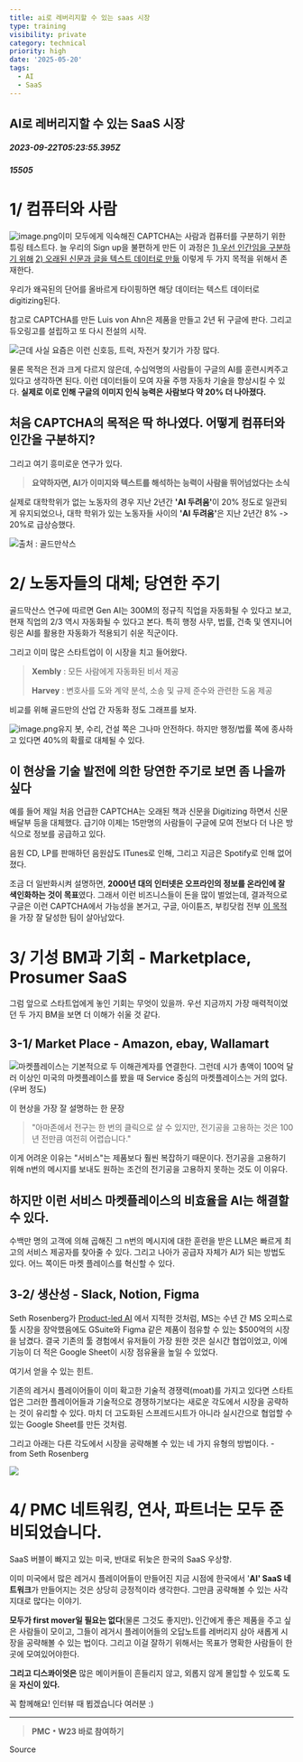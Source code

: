 ```yaml
---
title: ai로 레버리지할 수 있는 saas 시장
type: training
visibility: private
category: technical
priority: high
date: '2025-05-20'
tags:
  - AI
  - SaaS
---
```

## AI로 레버리지할 수 있는 SaaS 시장
##### 2023-09-22T05:23:55.395Z
##### 15505

<h1>1/ 컴퓨터와 사람</h1><p><img src="https://media.disquiet.io/images/makerlog/5ccbbbab2764a07a1c61486d01f8215cc1e61287754cfbbeb53c5374281d0a2c" alt="image.png" title="image.png">이미 모두에게 익숙해진 CAPTCHA는 사람과 컴퓨터를 구분하기 위한 튜링 테스트다. 늘 우리의 Sign up을 불편하게 만든 이 과정은 <u>1) 우선 인간임을 구분하기 위해</u><strong> </strong><u>2) 오래된 신문과 글을 텍스트 데이터로 만듦</u> 이렇게 두 가지 목적을 위해서 존재한다.</p><p>우리가 왜곡된의 단어를 올바르게 타이핑하면 해당 데이터는 텍스트 데이터로 digitizing된다.</p><p></p><p>참고로 CAPTCHA를 만든 Luis von Ahn은 제품을 만들고 2년 뒤 구글에 판다. 그리고 듀오링고를 설립하고 또 다시 전설의 시작.</p><p><img src="https://substackcdn.com/image/fetch/w_1400,c_limit,f_auto,q_auto:good,fl_progressive:steep/https%3A%2F%2Fsubstack-post-media.s3.amazonaws.com%2Fpublic%2Fimages%2F162142db-499e-4795-8844-60b0500a759f_700x368.jpeg">근데 사실 요즘은 이런 신호등, 트럭, 자전거 찾기가 가장 많다.</p><p>물론 목적은 전과 크게 다르지 않은데, 수십억명의 사람들이 구글의 AI를 훈련시켜주고 있다고 생각하면 된다. 이런 데이터들이 모여 자율 주행 자동차 기술을 향상시킬 수 있다. <strong>실제로 이로 인해 구글의 이미지 인식 능력은 사람보다 약 20% 더 나아졌다.</strong></p><p></p><h2>처음 CAPTCHA의 목적은 딱 하나였다. 어떻게 컴퓨터와 인간을 구분하지?</h2><p>그리고 여기 흥미로운 연구가 있다.</p><blockquote><p><strong>요약하자면, AI가 이미지와 텍스트를 해석하는 능력이 사람을 뛰어넘었다는 소식</strong></p></blockquote><p>실제로 대학학위가 없는 노동자의 경우 지난 2년간 <strong>'AI 두려움'</strong>이 20% 정도로 일관되게 유지되었으나, 대학 학위가 있는 노동자들 사이의 <strong>'AI 두려움'</strong>은 지난 2년간 8% -&gt; 20%로 급상승했다.</p><p><img src="https://substackcdn.com/image/fetch/w_2760,c_limit,f_auto,q_auto:good,fl_progressive:steep/https%3A%2F%2Fsubstack-post-media.s3.amazonaws.com%2Fpublic%2Fimages%2F9fe320fa-ac40-4260-93b1-f9338926c1fa_1380x612.png">출처 : 골드만삭스</p><p></p><p></p><h1>2/ 노동자들의 대체; 당연한 주기</h1><p>골드막산스 연구에 따르면 Gen AI는 300M의 정규직 직업을 자동화될 수 있다고 보고, 현재 직업의 2/3 역시 자동화될 수 있다고 본다. 특히 행정 사무, 법률, 건축 및 엔지니어링은 AI를 활용한 자동화가 적용되기 쉬운 직군이다.</p><p></p><p>그리고 이미 많은 스타트업이 이 시장을 치고 들어왔다.</p><blockquote><p><strong>Xembly</strong> : 모든 사람에게 자동화된 비서 제공</p><p><strong>Harvey</strong> : 변호사를 도와 계약 분석, 소송 및 규제 준수와 관련한 도움 제공</p></blockquote><p></p><p>비교를 위해 골드만의 산업 간 자동화 정도 그래프를 보자.</p><p><img src="https://media.disquiet.io/images/makerlog/1692f74e8754c7f543edfdd6db273f35c4410924cbf1404450341177da8e7cf3" alt="image.png" title="image.png">유지 봇, 수리, 건설 쪽은 그나마 안전하다. 하지만 행정/법률 쪽에 종사하고 있다면 40%의 확률로 대체될 수 있다.</p><p></p><h2>이 현상을 기술 발전에 의한 당연한 주기로 보면 좀 나을까 싶다</h2><p>예를 들어 제일 처음 언급한 CAPTCHA는 오래된 책과 신문을 Digitizing 하면서 신문 배달부 등을 대체했다. 급기야 이제는 15만명의 사람들이 구글에 모여 전보다 더 나은 방식으로 정보를 공급하고 있다.</p><p>음원 CD, LP를 판매하던 음원샵도 ITunes로 인해, 그리고 지금은 Spotify로 인해 없어졌다.</p><p></p><p>조금 더 일반화시켜 설명하면, <strong>2000년 대의 인터넷은 오프라인의 정보를 온라인에 잘 색인화하는 것이 목표</strong>였다. 그래서 이런 비즈니스들이 돈을 많이 벌었는데, 결과적으로 구글은 이런 CAPTCHA에서 가능성을 본거고, 구글, 아이튠즈, 부킹닷컴 전부 <u>이 목적</u>을 가장 잘 달성한 팀이 살아남았다.</p><p></p><p></p><h1>3/ 기성 BM과 기회 - Marketplace, Prosumer SaaS</h1><p>그럼 앞으로 스타트업에게 놓인 기회는 무엇이 있을까. 우선 지금까지 가장 매력적이었던 두 가지 BM을 보면 더 이해가 쉬울 것 같다.</p><h2>3-1/ Market Place - Amazon, ebay, Wallamart</h2><p><img src="https://substackcdn.com/image/fetch/w_2400,c_limit,f_auto,q_auto:good,fl_progressive:steep/https%3A%2F%2Fsubstack-post-media.s3.amazonaws.com%2Fpublic%2Fimages%2F28105c18-beee-491b-a302-366173fd8f8c_1200x627.png">마켓플레이스는 기본적으로 두 이해관계자를 연결한다. 그런데 시가 총액이 100억 달러 이상인 미국의 마켓플레이스를 봤을 때 Service 중심의 마켓플레이스는 거의 없다.(우버 정도)</p><p></p><p>이 현상을 가장 잘 설명하는 한 문장</p><blockquote><p>"아마존에서 전구는 한 번의 클릭으로 살 수 있지만, 전기공을 고용하는 것은 100년 전만큼 여전히 어렵습니다."</p></blockquote><p>이게 어려운 이유는 "서비스"는 제품보다 훨씬 복잡하기 때문이다. 전기공을 고용하기 위해 n번의 메시지를 보내도 원하는 조건의 전기공을 고용하지 못하는 것도 이 이유다.</p><p></p><h2>하지만 이런 서비스 마켓플레이스의 비효율을 AI는 해결할 수 있다.</h2><p>수백만 명의 고객에 의해 곱해진 그 n번의 메시지에 대한 훈련을 받은 LLM은 빠르게 최고의 서비스 제공자를 찾아줄 수 있다. 그리고 나아가 공급자 자체가 AI가 되는 방법도 있다. 어느 쪽이든 마켓 플레이스를 혁신할 수 있다.</p><p></p><h2>3-2/ 생산성 - Slack, Notion, Figma</h2><p>Seth Rosenberg가 <a target="_blank" rel="noopener noreferrer nofollow" class="text-blue-500 hover:text-blue-300 no-underline text-blue-500 hover:text-blue-300 no-underline text-blue-500 hover:text-blue-300 no-underline text-blue-500 hover:text-blue-300 no-underline" href="https://greylock.com/greymatter/seth-rosenberg-product-led-ai/">Product-led AI</a> 에서 지적한 것처럼, MS는 수년 간 MS 오피스로 툴 시장을 장악했음에도 GSuite와 Figma 같은 제품이 점유할 수 있는 $500억의 시장을 남겼다. 결국 기존의 툴 경험에서 유저들이 가장 원한 것은 실시간 협업이었고, 이에 기능이 더 적은 Google Sheet이 시장 점유율을 높일 수 있었다.</p><p></p><p>여기서 얻을 수 있는 힌트.</p><p>기존의 레거시 플레이어들이 이미 확고한 기술적 경쟁력(moat)를 가지고 있다면 스타트업은 그러한 플레이어들과 기술적으로 경쟁하기보다는 새로운 각도에서 시장을 공략하는 것이 유리할 수 있다. 마치 더 고도화된 스프레드시트가 아니라 실시간으로 협업할 수 있는 Google Sheet를 만든 것처럼.</p><p></p><p>그리고 아래는 다른 각도에서 시장을 공략해볼 수 있는 네 가지 유형의 방법이다. - from Seth Rosenberg</p><p><img src="https://greylock.com/wp-content/uploads/2023/09/ProductLedAI_AIOpportunities.png"></p><h1>4/ PMC 네트워킹, 연사, 파트너는 모두 준비되었습니다.</h1><p>SaaS 버블이 빠지고 있는 미국, 반대로 뒤늦은 한국의 SaaS 우상향.</p><p>이미 미국에서 많은 레거시 플레이어들이 만들어진 지금 시점에 한국에서 '<strong>AI' SaaS 네트워크</strong>가 만들어지는 것은 상당히 긍정적이라 생각한다. 그만큼 공략해볼 수 있는 사각지대로 많다는 이야기.</p><p></p><p><strong>모두가 first mover일 필요는 없다</strong>(물론 그것도 좋지만)<strong>. </strong>인간에게 좋은 제품을 주고 싶은 사람들이 모이고, 그들이 레거시 플레이어들의 오답노트를 레버리지 삼아 새롭게 시장을 공략해볼 수 있는 법이다. 그리고 이걸 잘하기 위해서는 목표가 명확한 사람들이 한 곳에 모여있어야한다.</p><p></p><p><strong>그리고 디스콰이엇은</strong> 많은 메이커들이 흔들리지 않고, 외롭지 않게 몰입할 수 있도록 도울 <strong>자신이 있다.</strong></p><p></p><p>꼭 함께해요! 인터뷰 때 뵙겠습니다 여러분 :)</p><hr class="my-4 border-none bg-gray-300 h-[1px]"><blockquote><p><strong>PMC﹡W23 바로 참여하기</strong></p></blockquote><div class="bookmark" data="{&quot;metadata&quot;:{&quot;title&quot;:&quot;Product Maker's Club W23 지원&quot;,&quot;language&quot;:&quot;ko&quot;,&quot;type&quot;:&quot;website&quot;,&quot;url&quot;:&quot;https://tally.so/r/nG9Odp&quot;,&quot;provider&quot;:&quot;Tally Forms&quot;,&quot;robots&quot;:[&quot;noindex&quot;,&quot;nofollow&quot;],&quot;twitter&quot;:&quot;@TallyForms&quot;,&quot;image&quot;:&quot;https://tally.so/images/og.jpg&quot;,&quot;icon&quot;:&quot;https://tally.so/favicon.ico&quot;}}"></div><p></p><p>Source</p><div class="bookmark" data="{&quot;metadata&quot;:{&quot;title&quot;:&quot;Product-Led AI | Greylock&quot;,&quot;description&quot;:&quot;Greylock general partner Seth Rosenberg outlines how founders combining product and domain expertise with a fundamental understanding of human behavior can build defensible, AI-first businesses.&quot;,&quot;language&quot;:&quot;en&quot;,&quot;type&quot;:&quot;article&quot;,&quot;url&quot;:&quot;https://greylock.com/greymatter/seth-rosenberg-product-led-ai/&quot;,&quot;provider&quot;:&quot;Greylock&quot;,&quot;author&quot;:&quot;Seth Rosenberg&quot;,&quot;published&quot;:&quot;2023-09-07T17:00:55.000Z&quot;,&quot;modified&quot;:&quot;2023-09-07T23:47:05.000Z&quot;,&quot;robots&quot;:[&quot;index&quot;,&quot;follow&quot;,&quot;max-image-preview:large&quot;,&quot;max-snippet:-1&quot;,&quot;max-video-preview:-1&quot;],&quot;twitter&quot;:&quot;@GreylockVC&quot;,&quot;image&quot;:&quot;https://greylock.com/wp-content/uploads/2023/09/Twitter-Yoast-IMG-Product-Led-AI-1.jpg&quot;,&quot;icon&quot;:&quot;https://greylock.com/wp-content/uploads/2023/03/cropped-greylock-g-512x512-transparent-192x192.png&quot;}}"></div><p></p><div class="bookmark" data="{&quot;metadata&quot;:{&quot;title&quot;:&quot;When AI Begins to Replace Humans&quot;,&quot;description&quot;:&quot;The Applications &amp; Ripple Effects of AI Automation&quot;,&quot;language&quot;:&quot;en&quot;,&quot;type&quot;:&quot;article&quot;,&quot;url&quot;:&quot;https://digitalnative.substack.com/p/when-ai-begins-to-replace-humans&quot;,&quot;provider&quot;:&quot;digitalnative substack&quot;,&quot;author&quot;:&quot;Rex Woodbury&quot;,&quot;image&quot;:&quot;https://substackcdn.com/image/fetch/w_1200,h_600,c_fill,f_jpg,q_auto:good,fl_progressive:steep,g_auto/https%3A%2F%2Fsubstack-post-media.s3.amazonaws.com%2Fpublic%2Fimages%2F8645f0e1-82af-4f53-8936-b20b22f36896_1280x720.jpeg&quot;,&quot;icon&quot;:&quot;https://substackcdn.com/image/fetch/f_auto,q_auto:good,fl_progressive:steep/https%3A%2F%2Fbucketeer-e05bbc84-baa3-437e-9518-adb32be77984.s3.amazonaws.com%2Fpublic%2Fimages%2Fc19bc0df-9e28-48e7-ab8d-5055b559f7fe%2Fapple-touch-icon-1024x1024.png&quot;}}"></div><p></p>
